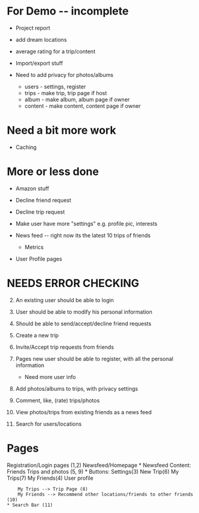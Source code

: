 For Demo -- incomplete
========
* Project report

* add dream locations
* average rating for a trip/content
* Import/export stuff
* Need to add privacy for photos/albums
    * users - settings, register
    * trips - make trip, trip page if host
    * album - make album, album page if owner
    * content - make content, content page if owner


Need a bit more work
====================
* Caching


More or less done
=================
* Amazon stuff
* Decline friend request
* Decline trip request
* Make user have more "settings" e.g. profile pic, interests
* News feed -- right now its the latest 10 trips of friends
    * Metrics


* User Profile pages



NEEDS ERROR CHECKING
====================
2. An existing user should be able to login
3. User should be able to modify his personal information
4. Should be able to send/accept/decline friend requests
6. Create a new trip
7. Invite/Accept trip requests from friends

1. Pages new user should be able to register, with all the personal information
    * Need more user info

8. Add photos/albums to trips, with privacy settings
9. Comment, like, (rate) trips/photos

5. View photos/trips from existing friends as a news feed

11. Search for users/locations

Pages
=====
Registration/Login pages (1,2)
Newsfeed/Homepage
    * Newsfeed Content: Friends Trips and photos (5, 9)
    * Buttons: Settings(3)   New Trip(6)    My Trips(7)     My Friends(4)   User profile

        My Trips --> Trip Page (8)
        My Friends --> Recommend other locations/friends to other friends (10)
    * Search Bar (11) 


